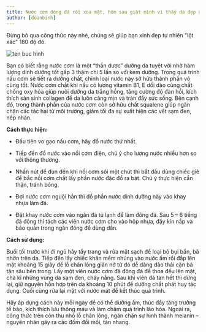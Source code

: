 ```yaml
---
title: Nước cơm đông đá rồi xoa mặt, hôm sau giật mình vì thấy da đẹp quá
author: [doanbinh]
---
```

Đừng bỏ qua công thức này nhé, chúng sẽ giúp bạn xinh đẹp tự nhiên "lột xác" 180 độ đó.

![ten buc hinh](https://images.headlines.pw/topnews-2017/imgs/e6/82/e682059445c56e8591933f7502c5b3c7e2401a52.jpg "ten buc hinh")

Bạn có biết rằng nước cơm là một “thần dược” dưỡng da tuyệt vời nhờ hàm lượng dinh dưỡng tốt gấp 3 thậm chí 5 lần so với kem dưỡng. Trong quá trình nấu cơm sẽ tiết ra dưỡng chất, chính loại nước này sở hữu thành phần vô cùng tốt. Nước cơm chắt khi nấu có lượng vitamin B1, E dồi dào cùng chất chống oxy hóa giúp nuôi dưỡng da trắng hồng, tăng cường độ đàn hồi, kích thích sản sinh collagen để da luôn căng mịn và tràn đầy sức sống. Bên cạnh đó, trong thành phần của nước cơm còn sở hữu chất squalene giúp ngăn chặn các tác hại từ môi trường, giảm tối đa sự xuất hiện các vết sạm đen, nếp nhăn.

**Cách thực hiện:**

- Đầu tiên vo gạo nấu cơm, hãy đổ nước thứ nhất.

- Tiếp đến đổ nước vào nồi cơm điện, chú ý cho lượng nước nhiều hơn so với thông thường.

- Nhấn nút để đun đến khi nồi cơm sôi một chút thì bắt đầu dùng chiếc giẻ để bắc nồi cơm chắt lấy phần nước đặc đổ ra bát. Chú ý thực hiện cẩn thận, tránh bỏng.

- Đợi nước cơm nguội hẳn thì đổ phần nước dinh dưỡng này vào khay nhựa làm đá.

- Đặt khay nước cơm vào ngăn đá tủ lạnh để làm đông đá. Sau 5 – 6 tiếng đã đông thì tách các viên nước cơm cho vào hộp nhựa, đậy kín nắp và bảo quản trong ngăn đông để dùng dần.

**Cách sử dụng:**

Buổi tối trước khi đi ngủ hãy tẩy trang và rửa mặt sạch để loại bỏ bụi bẩn, bã nhờn trên da. Tiếp đến lấy chiếc khăn mềm nhúng vào nước ấm rồi đắp lên mặt khoảng 15 giây để lỗ chân lông giãn nở từ đó dễ dàng đào thải cặn bã tận sâu bên trong. Lấy một viên nước cơm đã đông đá để thoa đều lên mặt, chà kĩ những vùng da sạm đen, cháy nắng. Sau khi viên đá tan hết thì dừng lại, giữ nguyên hỗn hợp trên da khoảng 10 phút để dưỡng chất phát huy tác dụng. Cuối cùng rửa lại mặt với nước mát để kết thúc quá trình.


Hãy áp dụng cách này mỗi ngày để có thể dưỡng ẩm, thúc đẩy tăng trưởng tế bào, kích thích lưu thông máu và làm chậm quá trình lão hóa. Ngoài ra, công thức trên còn thu nhỏ lỗ chân lông, ngăn chặn sự hình thành melanin – nguyên nhân gây ra các đốm đồi mồi, tàn nhang.
